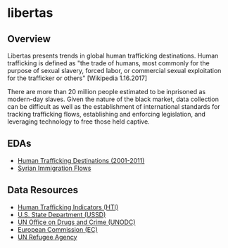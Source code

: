 # libertas

## Overview

Libertas presents trends in global human trafficking destinations. Human trafficking is defined as "the trade of humans, most commonly for the purpose of sexual slavery, forced labor, or commercial sexual exploitation for the trafficker or others" [Wikipedia 1.16.2017]

There are more than 20 million people estimated to be inprisoned as modern-day slaves. Given the nature of the black market, data collection can be difficult as well as the establishment of international standards for tracking trafficking flows, establishing and enforcing legislation, and leveraging technology to free those held captive. 

## EDAs

* [Human Trafficking Destinations (2001-2011)](https://siokcronin.github.io/libertas/HumanTraffickingDestinations/index.html)
* [Syrian Immigration Flows](https://www.kaggle.com/siokcronin/syrian-immigration-flows)

## Data Resources

* [Human Trafficking Indicators (HTI)](https://humantraffickingindicators.org/)
* [U.S. State Department (USSD)](https://2001-2009.state.gov/g/tip/rls/fs/07/83371.html)
* [UN Office on Drugs and Crime (UNODC)](http://www.unodc.org/unodc/en/human-trafficking/global-report-on-trafficking-in-persons.html)
* [European Commission (EC)](https://ec.europa.eu/anti-trafficking/eu-policy/eurostat-first-eu-statistical-data-report_en)
* [UN Refugee Agency](http://www.unhcr.org/en-us)



